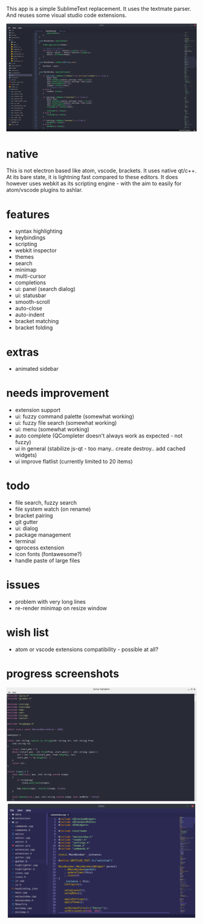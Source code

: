 This app is a simple SublimeText replacement.
It uses the textmate parser. And reuses some visual studio code extensions.

![screenshot](https://raw.githubusercontent.com/icedman/ashlar-text/master/screenshots/Screenshot%20from%202020-06-26%2019-37-10.png)

# native
This is not electron based like atom, vscode, brackets. It uses native qt/c++. At its bare state, it is lightning fast compared to these editors.
It does however uses webkit as its scripting engine - with the aim to easily for atom/vscode plugins to ashlar.

# features
* syntax highlighting
* keybindings
* scripting
* webkit inspector
* themes
* search
* minimap
* multi-cursor
* completions
* ui: panel (search dialog)
* ui: statusbar
* smooth-scroll
* auto-close
* auto-indent
* bracket matching
* bracket folding

# extras
* animated sidebar

# needs improvement
* extension support
* ui: fuzzy command palette (somewhat working)
* ui: fuzzy file search (somewhat working)
* ui: menu (somewhat working)
* auto complete (QCompleter doesn't always work as expected - not fuzzy)
* ui in general (stabilize js-qt - too many.. create destroy.. add cached widgets)
* ui improve flatlist (currently limited to 20 items)

# todo
* file search, fuzzy search
* file system watch (on rename)
* bracket pairing
* git gutter
* ui: dialog
* package management
* terminal
* qprocess extension
* icon fonts (fontawesome?)
* handle paste of large files

# issues
* problem with very long lines
* re-render minimap on resize window

# wish list
* atom or vscode extensions compatibility - possible at all?

# progress screenshots

![early shots](https://raw.githubusercontent.com/icedman/ashlar-text/master/screenshots/Screenshot%20from%202020-05-28%2022-55-06.png)
![early shots](https://github.com/icedman/ashlar-text/blob/master/screenshots/Screenshot%20from%202020-06-05%2023-10-30.png)
